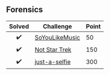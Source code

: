 ## Forensics

| Solved | Challenge | Point |
| :------: | --------- | ----- |
| :heavy_check_mark: | [SoYouLikeMusic](soyoulikemusic-50) | 50 |
| :heavy_check_mark: | [Not Star Trek](not-star-trek-150) | 150 |
| :heavy_check_mark: | [just-a-selfie](just-a-selfie-300) | 300 |